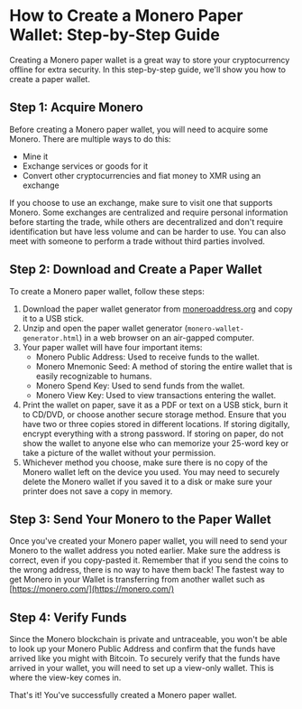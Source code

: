 ﻿# How to Create a Monero Paper Wallet: Step-by-Step Guide

Creating a Monero paper wallet is a great way to store your cryptocurrency offline for extra security. In this step-by-step guide, we'll show you how to create a paper wallet.

## Step 1: Acquire Monero

Before creating a Monero paper wallet, you will need to acquire some Monero. There are multiple ways to do this:

-   Mine it
-   Exchange services or goods for it
-   Convert other cryptocurrencies and fiat money to XMR using an exchange

If you choose to use an exchange, make sure to visit one that supports Monero. Some exchanges are centralized and require personal information before starting the trade, while others are decentralized and don't require identification but have less volume and can be harder to use. You can also meet with someone to perform a trade without third parties involved.

## Step 2: Download and Create a Paper Wallet

To create a Monero paper wallet, follow these steps:

1.  Download the paper wallet generator from [moneroaddress.org](https://moneroaddress.org/) and copy it to a USB stick.
2.  Unzip and open the paper wallet generator (`monero-wallet-generator.html`) in a web browser on an air-gapped computer.
3.  Your paper wallet will have four important items:
    -   Monero Public Address: Used to receive funds to the wallet.
    -   Monero Mnemonic Seed: A method of storing the entire wallet that is easily recognizable to humans.
    -   Monero Spend Key: Used to send funds from the wallet.
    -   Monero View Key: Used to view transactions entering the wallet.
4.  Print the wallet on paper, save it as a PDF or text on a USB stick, burn it to CD/DVD, or choose another secure storage method. Ensure that you have two or three copies stored in different locations. If storing digitally, encrypt everything with a strong password. If storing on paper, do not show the wallet to anyone else who can memorize your 25-word key or take a picture of the wallet without your permission.
5.  Whichever method you choose, make sure there is no copy of the Monero wallet left on the device you used. You may need to securely delete the Monero wallet if you saved it to a disk or make sure your printer does not save a copy in memory.

## Step 3: Send Your Monero to the Paper Wallet

Once you've created your Monero paper wallet, you will need to send your Monero to the wallet address you noted earlier. Make sure the address is correct, even if you copy-pasted it. Remember that if you send the coins to the wrong address, there is no way to have them back! The fastest way to get Monero in your Wallet is transferring from another wallet such as [https://monero.com/](https://monero.com/)

## Step 4: Verify Funds

Since the Monero blockchain is private and untraceable, you won't be able to look up your Monero Public Address and confirm that the funds have arrived like you might with Bitcoin. To securely verify that the funds have arrived in your wallet, you will need to set up a view-only wallet. This is where the view-key comes in. 

That's it! You've successfully created a Monero paper wallet.
